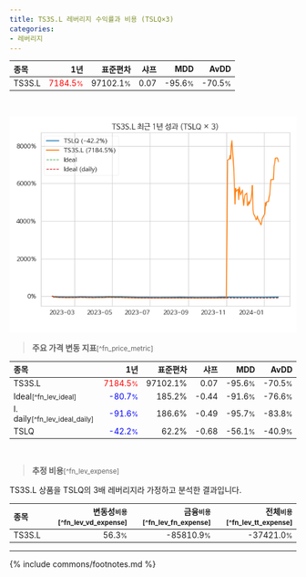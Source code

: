 ```yaml
---
title: TS3S.L 레버리지 수익률과 비용 (TSLQ×3)
categories:
- 레버리지
---
```


| **종목** | **1년** | **표준편차** | **샤프** | **MDD** | **AvDD** |
| :------------ | ------: | -----------: | -------: | ------: | -------: |
| TS3S.L | <span style="color: red">7184.5<small>%</small></span> | 97102.1<small>%</small> | 0.07 | -95.6<small>%</small> | -70.5<small>%</small> |

<!-- more -->

<br>

![TS3S.L](/lev/images/ts3s.png)

> **주요 가격 변동 지표**<small>[^fn_price_metric]</small>


| **종목** | **1년** | **표준편차** | **샤프** | **MDD** | **AvDD** |
| :------------ | ------: | -----------: | -------: | ------: | -------: |
| TS3S.L | <span style="color: red">7184.5<small>%</small></span> | 97102.1% | 0.07 | -95.6<small>%</small> | -70.5<small>%</small> |
| Ideal<small>[^fn_lev_ideal]</small> | <span style="color: blue">-80.7<small>%</small></span> | 185.2% | -0.44 | -91.6<small>%</small> | -76.6<small>%</small> |
| I. daily<small>[^fn_lev_ideal_daily]</small> | <span style="color: blue">-91.6<small>%</small></span> | 186.6% | -0.49 | -95.7<small>%</small> | -83.8<small>%</small> |
| TSLQ | <span style="color: blue">-42.2<small>%</small></span> | 62.2% | -0.68 | -56.1<small>%</small> | -40.9<small>%</small> |

<br>

> **추정 비용**<small>[^fn_lev_expense]</small><a id="expense"></a>

TS3S.L 상품을 TSLQ의 3배 레버리지라 가정하고 분석한 결과입니다.

| **종목** | **변동성<small>비용</small>**<small>[^fn_lev_vd_expense]</small> | **금융<small>비용</small>**<small>[^fn_lev_fn_expense]</small> | **전체<small>비용</small>**<small>[^fn_lev_tt_expense]</small> |
| :------------ | ------: | -----------: | -------: |
| TS3S.L | 56.3<small>%</small> | -85810.9<small>%</small> | -37421.0<small>%</small> |

---
{% include commons/footnotes.md %}